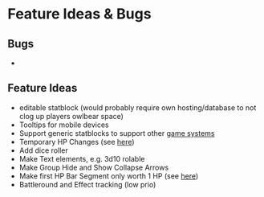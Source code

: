 # Feature Ideas & Bugs

## Bugs

+ 

## Feature Ideas

+ editable statblock (would probably require own hosting/database to not clog up players owlbear space)
+ Tooltips for mobile devices
+ Support generic statblocks to support other [game systems](https://discord.com/channels/795808973743194152/1157319743196364971/1157319743196364971)
+ Temporary HP Changes (see [here](https://discord.com/channels/795808973743194152/1136777520868507728/1141625692820340736))
+ Add dice roller
+ Make Text elements, e.g. 3d10 rolable
+ Make Group Hide and Show Collapse Arrows
+ Make first HP Bar Segment only worth 1 HP (see [here](https://github.com/kamejosh/owlbear-hp-tracker/issues/23))
+ Battleround and Effect tracking (low prio)
